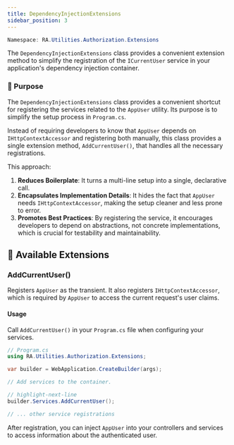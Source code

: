 ```yaml
---
title: DependencyInjectionExtensions
sidebar_position: 3
---
```


```powershell
Namespace: RA.Utilities.Authorization.Extensions
```

The `DependencyInjectionExtensions` class provides a convenient extension method to simplify the registration of the `ICurrentUser` service in your application's dependency injection container.

### 🎯 Purpose

The `DependencyInjectionExtensions` class provides a convenient shortcut for registering the services related to the `AppUser` utility.
Its purpose is to simplify the setup process in `Program.cs`.

Instead of requiring developers to know that `AppUser` depends on `IHttpContextAccessor` and registering both manually, this class provides a single extension method, `AddCurrentUser()`, that handles all the necessary registrations.

This approach:

1. **Reduces Boilerplate**: It turns a multi-line setup into a single, declarative call.
2. **Encapsulates Implementation Details**: It hides the fact that `AppUser` needs `IHttpContextAccessor`, making the setup cleaner and less prone to error.
3. **Promotes Best Practices**: By registering the service, it encourages developers to depend on abstractions, not concrete implementations, which is crucial for testability and maintainability.

## 🧩 Available Extensions

### AddCurrentUser()

Registers `AppUser` as the transient. It also registers `IHttpContextAccessor`, which is required by `AppUser` to access the current request's user claims.

#### Usage

Call `AddCurrentUser()` in your `Program.cs` file when configuring your services.

```csharp showLineNumbers
// Program.cs
using RA.Utilities.Authorization.Extensions;

var builder = WebApplication.CreateBuilder(args);

// Add services to the container.

// highlight-next-line
builder.Services.AddCurrentUser();

// ... other service registrations
```

After registration, you can inject `AppUser` into your controllers and services to access information about the authenticated user.
